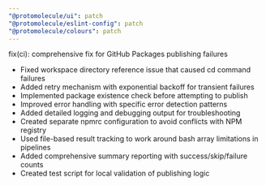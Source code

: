 ```yaml
---
"@protomolecule/ui": patch
"@protomolecule/eslint-config": patch
"@protomolecule/colours": patch
---
```


fix(ci): comprehensive fix for GitHub Packages publishing failures

- Fixed workspace directory reference issue that caused cd command failures
- Added retry mechanism with exponential backoff for transient failures
- Implemented package existence check before attempting to publish
- Improved error handling with specific error detection patterns
- Added detailed logging and debugging output for troubleshooting
- Created separate npmrc configuration to avoid conflicts with NPM registry
- Used file-based result tracking to work around bash array limitations in pipelines
- Added comprehensive summary reporting with success/skip/failure counts
- Created test script for local validation of publishing logic

